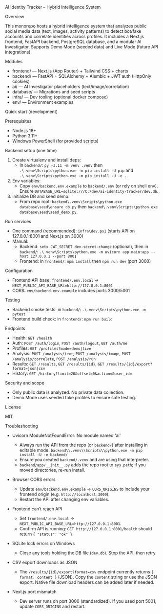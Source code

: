 AI Identity Tracker – Hybrid Intelligence System

Overview

This monorepo hosts a hybrid intelligence system that analyzes public social media data (text, images, activity patterns) to detect bot/fake accounts and correlate identities across profiles. It includes a Next.js frontend, FastAPI backend, PostgreSQL database, and a modular AI Investigator. Supports Demo Mode (seeded data) and Live Mode (future API integrations).

Modules

- frontend/ — Next.js (App Router) + Tailwind CSS + charts
- backend/ — FastAPI + SQLAlchemy + Alembic + JWT auth (HttpOnly cookies)
- ai/ — AI Investigator placeholders (text/image/correlation)
- database/ — Migrations and seed scripts
- infra/ — Dev tooling (optional docker compose)
- env/ — Environment examples

Quick start (development)

Prerequisites

- Node.js 18+
- Python 3.11+
- Windows PowerShell (for provided scripts)

Backend setup (one time)

1. Create virtualenv and install deps:
   - In `backend/`: `py -3.11 -m venv .venv` then `.\.venv\Scripts\python.exe -m pip install -U pip` and `.\.venv\Scripts\python.exe -m pip install -U -e .`
2. Env variables:
   - Copy `env/backend.env.example` to `backend/.env` (or rely on shell env). Ensure `DATABASE_URL=sqlite:///C:/dev/ai-identity-tracker/dev.db`.
3. Initialize DB and seed demo:
   - From repo root: `backend\.venv\Scripts\python.exe database\seed\ensure_db.py` then `backend\.venv\Scripts\python.exe database\seed\seed_demo.py`.

Run services

- One command (recommended): `infra\dev.ps1` (starts API on 127.0.0.1:8001 and Next.js on 3000)
- Manual:
  - Backend: `setx JWT_SECRET dev-secret-change` (optional), then in `backend/`: `.\.venv\Scripts\python.exe -m uvicorn app.main:app --host 127.0.0.1 --port 8001`
  - Frontend: in `frontend/`: `npm install` then `npm run dev` (port 3000)

Configuration

- Frontend API base: `frontend/.env.local` → `NEXT_PUBLIC_API_BASE_URL=http://127.0.0.1:8001`
- CORS: `env/backend.env.example` includes ports 3000/5001

Testing

- Backend smoke tests: in `backend/`: `.\.venv\Scripts\python.exe -m pytest`
- Frontend build check: in `frontend/`: `npm run build`

Endpoints

- Health: `GET /health`
- Auth: `POST /auth/login`, `POST /auth/logout`, `GET /auth/me`
- Profiles: `GET /profiles?mode=demo|live`
- Analysis: `POST /analysis/text`, `POST /analysis/image`, `POST /analysis/correlate`, `POST /analysis/run`
- Results: `GET /results`, `GET /results/{id}`, `GET /results/{id}/export?format=json|csv`
- History: `GET /history?limit=20&offset=0&action=&user_id=`

Security and scope

- Only public data is analyzed. No private data collection.
- Demo Mode uses seeded fake profiles to ensure safe testing.

License

MIT


Troubleshooting

- Uvicorn ModuleNotFoundError: No module named 'ai'
  - Always run the API from the repo (or `backend/`) after installing in editable mode: `backend\\.venv\\Scripts\\python.exe -m pip install -U -e backend/`
  - Ensure you created `backend/.venv` and are using that interpreter.
  - `backend/app/__init__.py` adds the repo root to `sys.path`; if you moved directories, re-run install.

- Browser CORS errors
  - Update `env/backend.env.example` → `CORS_ORIGINS` to include your frontend origin (e.g. `http://localhost:3000`).
  - Restart the API after changing env variables.

- Frontend can’t reach API
  - Set `frontend/.env.local` → `NEXT_PUBLIC_API_BASE_URL=http://127.0.0.1:8001`.
  - Confirm API is running: `GET http://127.0.0.1:8001/health` should return `{ "status": "ok" }`.

- SQLite lock errors on Windows
  - Close any tools holding the DB file (`dev.db`). Stop the API, then retry.

- CSV export downloads as JSON
  - The `/results/{id}/export?format=csv` endpoint currently returns `{ format, content }` (JSON). Copy the `content` string or use the JSON export. Native file download headers can be added later if needed.

- Next.js port mismatch
  - Dev server runs on port 3000 (standardized). If you used port 5001, update `CORS_ORIGINS` and restart.

